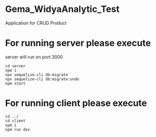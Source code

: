 # Gema_WidyaAnalytic_Test
Application for CRUD Product

# For running server please execute 
server will run on port 3000

```
cd server
npm i
npx sequelize-cli db:migrate
npx sequelize-cli db:migrate:undo
npm start
```

# For running client please execute 

```
cd ../
cd client
npm i
npm run dev
```
